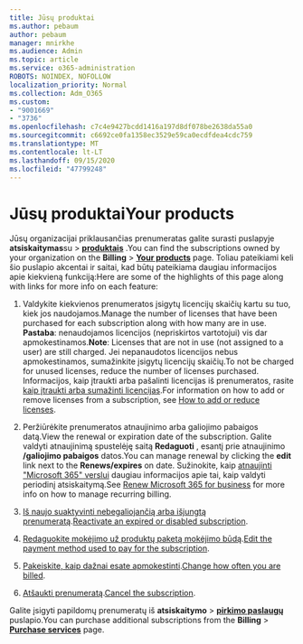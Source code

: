 ```yaml
---
title: Jūsų produktai
ms.author: pebaum
author: pebaum
manager: mnirkhe
ms.audience: Admin
ms.topic: article
ms.service: o365-administration
ROBOTS: NOINDEX, NOFOLLOW
localization_priority: Normal
ms.collection: Adm_O365
ms.custom:
- "9001669"
- "3736"
ms.openlocfilehash: c7c4e9427bcdd1416a197d8df078be2638da55a0
ms.sourcegitcommit: c6692ce0fa1358ec3529e59ca0ecdfdea4cdc759
ms.translationtype: MT
ms.contentlocale: lt-LT
ms.lasthandoff: 09/15/2020
ms.locfileid: "47799248"
---
```

# <a name="your-products"></a><span data-ttu-id="44f2e-102">Jūsų produktai</span><span class="sxs-lookup"><span data-stu-id="44f2e-102">Your products</span></span>

<span data-ttu-id="44f2e-103">Jūsų organizacijai priklausančias prenumeratas galite surasti puslapyje **atsiskaitymas**su  >  **[produktais](https://go.microsoft.com/fwlink/p/?linkid=842054)** .</span><span class="sxs-lookup"><span data-stu-id="44f2e-103">You can find the subscriptions owned by your organization on the **Billing** > **[Your products](https://go.microsoft.com/fwlink/p/?linkid=842054)** page.</span></span> <span data-ttu-id="44f2e-104">Toliau pateikiami keli šio puslapio akcentai ir saitai, kad būtų pateikiama daugiau informacijos apie kiekvieną funkciją:</span><span class="sxs-lookup"><span data-stu-id="44f2e-104">Here are some of the highlights of this page along with links for more info on each feature:</span></span>

1. <span data-ttu-id="44f2e-105">Valdykite kiekvienos prenumeratos įsigytų licencijų skaičių kartu su tuo, kiek jos naudojamos.</span><span class="sxs-lookup"><span data-stu-id="44f2e-105">Manage the number of licenses that have been purchased for each subscription along with how many are in use.</span></span>  <span data-ttu-id="44f2e-106">**Pastaba**: nenaudojamos licencijos (nepriskirtos vartotojui) vis dar apmokestinamos.</span><span class="sxs-lookup"><span data-stu-id="44f2e-106">**Note**: Licenses that are not in use (not assigned to a user) are still charged.</span></span>  <span data-ttu-id="44f2e-107">Jei nepanaudotos licencijos nebus apmokestinamos, sumažinkite įsigytų licencijų skaičių.</span><span class="sxs-lookup"><span data-stu-id="44f2e-107">To not be charged for unused licenses, reduce the number of licenses purchased.</span></span> <span data-ttu-id="44f2e-108">Informacijos, kaip įtraukti arba pašalinti licencijas iš prenumeratos, rasite [kaip įtraukti arba sumažinti licencijas](https://docs.microsoft.com/alchemyinsights/how-to-add-or-reduce-licenses).</span><span class="sxs-lookup"><span data-stu-id="44f2e-108">For information on how to add or remove licenses from a subscription, see [How to add or reduce licenses](https://docs.microsoft.com/alchemyinsights/how-to-add-or-reduce-licenses).</span></span>

2. <span data-ttu-id="44f2e-109">Peržiūrėkite prenumeratos atnaujinimo arba galiojimo pabaigos datą.</span><span class="sxs-lookup"><span data-stu-id="44f2e-109">View the renewal or expiration date of the subscription.</span></span>  <span data-ttu-id="44f2e-110">Galite valdyti atnaujinimą spustelėję saitą **Redaguoti** , esantį prie atnaujinimo **/galiojimo pabaigos** datos.</span><span class="sxs-lookup"><span data-stu-id="44f2e-110">You can manage renewal by clicking the **edit** link next to the **Renews/expires** on date.</span></span>  <span data-ttu-id="44f2e-111">Sužinokite, kaip [atnaujinti "Microsoft 365" verslui](https://go.microsoft.com/fwlink/?linkid=2119216) daugiau informacijos apie tai, kaip valdyti periodinį atsiskaitymą.</span><span class="sxs-lookup"><span data-stu-id="44f2e-111">See [Renew Microsoft 365 for business](https://go.microsoft.com/fwlink/?linkid=2119216) for more info on how to manage recurring billing.</span></span>

3. <span data-ttu-id="44f2e-112">[Iš naujo suaktyvinti nebegaliojančią arba išjungtą prenumeratą](https://go.microsoft.com/fwlink/?linkid=2117519).</span><span class="sxs-lookup"><span data-stu-id="44f2e-112">[Reactivate an expired or disabled subscription](https://go.microsoft.com/fwlink/?linkid=2117519).</span></span>

4. <span data-ttu-id="44f2e-113">[Redaguokite mokėjimo už produktų paketą mokėjimo būdą](https://go.microsoft.com/fwlink/?linkid=2117167).</span><span class="sxs-lookup"><span data-stu-id="44f2e-113">[Edit the payment method used to pay for the subscription](https://go.microsoft.com/fwlink/?linkid=2117167).</span></span>

5. <span data-ttu-id="44f2e-114">[Pakeiskite, kaip dažnai esate apmokestinti](https://go.microsoft.com/fwlink/?linkid=2119112).</span><span class="sxs-lookup"><span data-stu-id="44f2e-114">[Change how often you are billed](https://go.microsoft.com/fwlink/?linkid=2119112).</span></span>

6. <span data-ttu-id="44f2e-115">[Atšaukti prenumeratą](https://go.microsoft.com/fwlink/?linkid=2119113).</span><span class="sxs-lookup"><span data-stu-id="44f2e-115">[Cancel the subscription](https://go.microsoft.com/fwlink/?linkid=2119113).</span></span>

<span data-ttu-id="44f2e-116">Galite įsigyti papildomų prenumeratų iš **atsiskaitymo**  >  [**pirkimo paslaugų**](https://go.microsoft.com/fwlink/p/?linkid=868433) puslapio.</span><span class="sxs-lookup"><span data-stu-id="44f2e-116">You can purchase additional subscriptions from the **Billing** > [**Purchase services**](https://go.microsoft.com/fwlink/p/?linkid=868433) page.</span></span>
